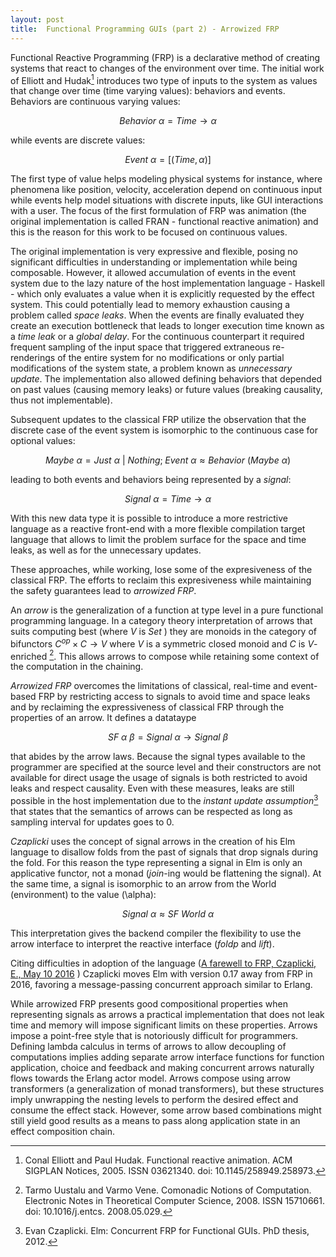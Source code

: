 ```yaml
---
layout: post
title:  Functional Programming GUIs (part 2) - Arrowized FRP
---
```


Functional Reactive Programming (FRP) is a declarative method of creating systems that react to changes of the environment over time. The initial work of Elliott and Hudak[^fn-1] introduces two type of inputs to the system as values that change over time (time varying values): behaviors and events. Behaviors are continuous varying values:

$$
Behavior ~ \alpha = Time \rightarrow \alpha
$$

while events are discrete values:

$$
Event ~ \alpha = [(Time,\alpha)]
$$
 
The first type of value helps modeling physical systems for instance, where phenomena like position, velocity, acceleration depend on continuous input while events help model situations with discrete inputs, like GUI interactions with a user. The focus of the first formulation of FRP was animation (the original implementation is called FRAN - functional reactive animation) and this is the reason for this work to be focused on continuous values.

The original implementation is very expressive and flexible, posing no significant difficulties in understanding or implementation while being composable. However, it allowed accumulation of events in the event system due to the lazy nature of the host implementation language - Haskell - which only evaluates a value when it is explicitly requested by the effect system. This could potentially lead to memory exhaustion causing a problem called *space leaks*. When the events are finally evaluated they create an execution bottleneck that leads to longer execution time known as a *time leak* or a *global delay*. For the continuous counterpart it required frequent sampling of the input space that triggered extraneous re-renderings of the entire system for no modifications or only partial modifications of the system state, a problem known as *unnecessary update*. The implementation also allowed defining behaviors that depended on past values (causing memory leaks) or future values (breaking causality, thus not implementable).

Subsequent updates to the classical FRP utilize the observation that the discrete case of the event system is isomorphic to the continuous case for optional values:

$$
Maybe ~ \alpha = Just ~ \alpha ~|~ Nothing;
\hspace{3pt}
Event ~ \alpha \approx Behavior ~(Maybe ~ \alpha)
$$

leading to both events and behaviors being represented by a *signal*:

$$
Signal ~ \alpha = Time \rightarrow \alpha
$$

With this new data type it is possible to introduce a more restrictive language as a reactive front-end with a more flexible compilation target language that allows to limit the problem surface for the space and time leaks, as well as for the unnecessary updates.

These approaches, while working, lose some of the expresiveness of the classical FRP. The efforts to reclaim this expresiveness while maintaining the safety guarantees lead to *arrowized FRP*.

An *arrow* is the generalization of a function at type level in a pure functional programming language. In a category theory interpretation of arrows that suits computing best (where $V$ is $Set$ ) they are monoids in the category of bifunctors $C^{op} \times C \rightarrow V$ where $V$ is a symmetric closed monoid and $C$ is $V$-enriched [^fn-2]. This allows arrows to compose while retaining some context of the computation in the chaining.

*Arrowized FRP* overcomes the limitations of classical, real-time and event-based FRP by restricting access to signals to avoid time and space leaks and by reclaiming the expressiveness of classical FRP through the properties of an arrow. It defines a datataype

$$
SF ~ \alpha ~ \beta = Signal ~ \alpha \rightarrow Signal ~ \beta
$$

that abides by the arrow laws. Because the signal types available to the programmer are specified at the source level and their constructors are not available for direct usage the usage of signals is both restricted to avoid leaks and respect causality. Even with these measures, leaks are still possible in the host implementation due to the *instant update assumption*[^fn-3] that states that the semantics of arrows can be respected as long as sampling interval for updates goes to 0.

*Czaplicki* uses the concept of signal arrows in the creation of his Elm language to disallow folds from the past of signals that drop signals during the fold. For this reason the type representing a signal in Elm is only an applicative functor, not a monad (*join*-ing would be flattening the signal). At the same time, a signal is isomorphic to an arrow from the World (environment) to the value \(\alpha\):

$$
Signal ~ \alpha \approx SF ~ World ~ \alpha
$$

This interpretation gives the backend compiler the flexibility to use the arrow interface to interpret the reactive interface (*foldp* and *lift*).

Citing difficulties in adoption of the language ([A farewell to FRP, Czaplicki, E., May 10 2016](https://elm-lang.org/blog/farewell-to-frp) ) Czaplicki moves Elm with version 0.17 away from FRP in 2016, favoring a message-passing concurrent approach similar to Erlang.

While arrowized FRP presents good compositional properties when representing signals as arrows a practical implementation that does not leak time and memory will impose significant limits on these properties. Arrows impose a point-free style that is notoriously difficult for programmers. Defining lambda calculus in terms of arrows to allow decoupling of computations implies adding separate arrow interface functions for function application, choice and feedback and making concurrent arrows naturally flows towards the Erlang actor model. Arrows compose using arrow transformers (a generalization of monad transformers), but these structures imply unwrapping the nesting levels to perform the desired effect and consume the effect stack. However, some arrow based combinations might still yield good results as a means to pass along application state in an effect composition chain.

[^fn-1]: Conal Elliott and Paul Hudak. Functional reactive animation. ACM SIGPLAN Notices, 2005. ISSN 03621340. doi: 10.1145/258949.258973.
[^fn-2]: Tarmo Uustalu and Varmo Vene. Comonadic Notions of Computation. Electronic Notes in Theoretical Computer Science, 2008. ISSN 15710661. doi: 10.1016/j.entcs. 2008.05.029.
[^fn-3]: Evan Czaplicki. Elm: Concurrent FRP for Functional GUIs. PhD thesis, 2012.
